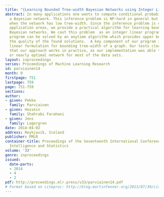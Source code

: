 ```yaml
---
title: "{Learning Bounded Tree-width Bayesian Networks using Integer Linear Programming}"
abstract: In many applications one wants to compute conditional probabilities given
  a Bayesian network. This inference problem is NP-hard in general but becomes tractable
  when the network has low tree-width. Since the inference problem is common in many
  application areas, we provide a practical algorithm for learning bounded tree-width
  Bayesian networks. We cast this problem  as an integer linear program (ILP). The
  program can be solved by an anytime algorithm which provides upper bounds to assess
  the quality of the found solutions.  A key component of our program is a novel integer
  linear formulation for bounding tree-width of a graph. Our tests clearly indicate
  that our approach works in practice, as our implementation was able to find an optimal
  or nearly optimal network for most of the data sets.
layout: inproceedings
series: Proceedings of Machine Learning Research
id: parviainen14
month: 0
firstpage: 751
lastpage: 759
page: 751-759
sections: 
author:
- given: Pekka
  family: Parviainen
- given: Hossein
  family: Shahrabi Farahani
- given: Jens
  family: Lagergren
date: 2014-04-02
address: Reykjavik, Iceland
publisher: PMLR
container-title: Proceedings of the Seventeenth International Conference on Artificial
  Intelligence and Statistics
volume: '33'
genre: inproceedings
issued:
  date-parts:
  - 2014
  - 4
  - 2
pdf: http://proceedings.mlr.press/v33/parviainen14.pdf
# Format based on citeproc: http://blog.martinfenner.org/2013/07/30/citeproc-yaml-for-bibliographies/
---
```

